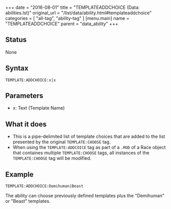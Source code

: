 +++
date = "2016-08-01"
title = "TEMPLATEADDCHOICE (Data: abilities.lst)"
original_url = "/list/data/ability.html#templateaddchoice"
categories = [ "all-tag", "ability-tag" ]
[menu.main]
    name = "TEMPLATEADDCHOICE"
    parent = "data_ability"
+++

## Status

None

## Syntax

`TEMPLATE:ADDCHOICE:x|x`

## Parameters

-   x: Text (Template Name)



What it does
------------

-   This is a pipe-delimited list of template choices that are added to
    the list presented by the original `TEMPLATE:CHOOSE` tag.
-   When using the `TEMPLATE:ADDCOICE` tag as part of a `.MOD` of a Race
    object that containes multiple `TEMPLATE:CHOOSE` tags, all instances
    of the `TEMPLATE:CHOOSE` tag will be modified.

Example
-------

`TEMPLATE:ADDCHOICE:Demihuman|Beast`

The ability can choose previously defined templates plus the "Demihuman"
or "Beast" templates.

